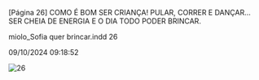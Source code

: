 [Página 26]
COMO É BOM SER CRIANÇA!
PULAR, CORRER E DANÇAR...
SER CHEIA DE ENERGIA
E O DIA TODO PODER BRINCAR.


miolo_Sofia quer brincar.indd 26

09/10/2024 09:18:52

![26](./img/page_026.jpg)
